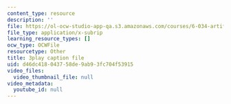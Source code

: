 ```yaml
---
content_type: resource
description: ''
file: https://ol-ocw-studio-app-qa.s3.amazonaws.com/courses/6-034-artificial-intelligence-fall-2010/d46dc418043758de9ab93fc704f53915_Tl_p5pgBsyM.vtt
file_type: application/x-subrip
learning_resource_types: []
ocw_type: OCWFile
resourcetype: Other
title: 3play caption file
uid: d46dc418-0437-58de-9ab9-3fc704f53915
video_files:
  video_thumbnail_file: null
video_metadata:
  youtube_id: null
---
```


